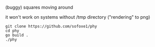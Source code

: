 (buggy) squares moving around

it won't work on systems without /tmp directory ("rendering" to png)

```
git clone https://github.com/sofoxe1/phy
cd phy
go build .
./phy
```
